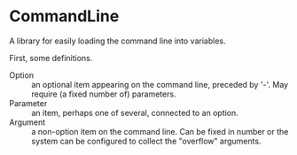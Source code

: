 # CommandLine

A library for easily loading the command line into variables.

First, some definitions.

<dl>
    <dt>Option</dt>
    <dd>an optional item appearing on the command line, preceded by '-'. May require (a fixed number of) parameters.</dd>
    <dt>Parameter</dt>
    <dd>an item, perhaps one of several, connected to an option.</dd>
    <dt>Argument</dt>
    <dd>a non-option item on the command line. Can be fixed in number or the system can be configured to collect the "overflow" arguments.</dd>
</dl>


